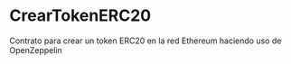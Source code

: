# CrearTokenERC20
Contrato para crear un token ERC20 en la red Ethereum haciendo uso de OpenZeppelin
